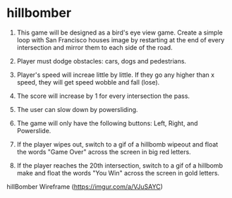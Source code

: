 # hillbomber

1) This game will be designed as a bird's eye view game. Create a simple loop with San Francisco houses image by restarting at the end of every intersection and mirror them to each side of the road.
  
2) Player must dodge obstacles: cars, dogs and pedestrians.

3) Player's speed will increae little by little. If they go any higher than x speed, they will get speed wobble and fall (lose).

4) The score will increase by 1 for every intersection the pass.

5) The user can slow down by powersliding.

6) The game will only have the following buttons: Left, Right, and Powerslide.

7) If the player wipes out, switch to a gif of a hillbomb wipeout and float the words "Game Over" across the screen in big red letters.

8) If the player reaches the 20th intersection, switch to a gif of a hillbomb make and float the words "You Win" across the screen in gold letters.


hillBomber Wireframe
(https://imgur.com/a/VJuSAYC)
